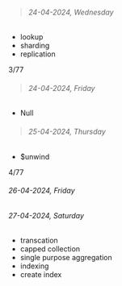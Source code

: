 > ###### 24-04-2024, Wednesday

- lookup
- sharding
- replication

3/77

> ###### 24-04-2024, Friday

- Null

> ###### 25-04-2024, Thursday

- $unwind

4/77

###### 26-04-2024, Friday

###### 27-04-2024, Saturday

- transcation
- capped collection
- single purpose aggregation
- indexing
- create index

